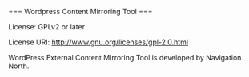 === Wordpress Content Mirroring Tool ===

License: GPLv2 or later

License URI: http://www.gnu.org/licenses/gpl-2.0.html

WordPress External Content Mirroring Tool is developed by Navigation North.